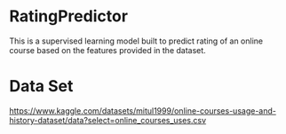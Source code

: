 # RatingPredictor
This is a supervised learning model built to predict rating of an online course based on the features provided in the dataset.

# Data Set
https://www.kaggle.com/datasets/mitul1999/online-courses-usage-and-history-dataset/data?select=online_courses_uses.csv
